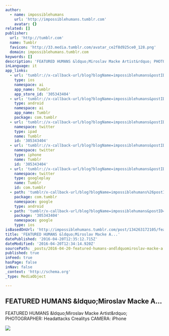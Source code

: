 ```yaml
---
author:
  - name: impossiblehumans
    url: 'http://impossiblehumans.tumblr.com'
    avatar: {}
related: []
publisher:
  url: 'http://tumblr.com'
  name: Tumblr
  favicon: 'http://33.media.tumblr.com/avatar_ce2f8d925ce0_128.png'
  domain: impossiblehumans.tumblr.com
keywords: []
description: 'FEATURED HUMANS &ldquo;Miroslav Macke Artist&rdquo; PHOTOGRAPHER: Headattacks Crealitys CAMERA: iPhone'
inLanguage: it
app_links:
  - url: 'tumblr://x-callback-url/blog?blogName=impossiblehumans&postID=134263172105'
    type: ios
    namespace: ai
    app_name: Tumblr
    app_store_id: '305343404'
  - url: 'tumblr://x-callback-url/blog?blogName=impossiblehumans&postID=134263172105'
    type: android
    namespace: ai
    app_name: Tumblr
    package: com.tumblr
  - url: 'tumblr://x-callback-url/blog?blogName=impossiblehumans&postID=134263172105&referrer=twitter-cards'
    namespace: twitter
    type: ipad
    name: Tumblr
    id: '305343404'
  - url: 'tumblr://x-callback-url/blog?blogName=impossiblehumans&postID=134263172105&referrer=twitter-cards'
    namespace: twitter
    type: iphone
    name: Tumblr
    id: '305343404'
  - url: 'tumblr://x-callback-url/blog?blogName=impossiblehumans&postID=134263172105&referrer=twitter-cards'
    namespace: twitter
    type: googleplay
    name: Tumblr
    id: com.tumblr
  - path: 'tumblr/x-callback-url/blog?blogName=impossiblehumans%26postID=134263172105'
    package: com.tumblr
    namespace: google
    type: android
  - path: 'tumblr/x-callback-url/blog?blogName=impossiblehumans&postID=134263172105'
    package: '305343404'
    namespace: google
    type: ios
isBasedOnUrl: 'http://impossiblehumans.tumblr.com/post/134263172105/featured-humans-miroslav-macke-artist'
title: 'FEATURED HUMANS &ldquo;Miroslav Macke A...'
datePublished: '2016-04-20T12:35:12.715Z'
dateModified: '2016-04-20T12:34:14.920Z'
sourcePath: _posts/2016-04-20-featured-humans-andldquomiroslav-macke-a.md
published: true
inFeed: true
hasPage: false
inNav: false
_context: 'http://schema.org'
_type: MediaObject

---
```

<article style=""><h1>FEATURED HUMANS &amp;ldquo;Miroslav Macke A...</h1><p>FEATURED HUMANS &amp;ldquo;Miroslav Macke Artist&amp;rdquo; PHOTOGRAPHER: Headattacks Crealitys CAMERA: iPhone</p><img src="http://41.media.tumblr.com/cca6697f1bed9a9aa0fe6937ba27829b/tumblr_nymnv5vFtM1uf13h7o1_1280.jpg" /></article>